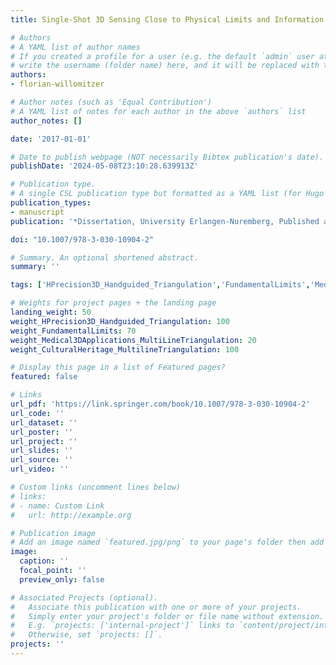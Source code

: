 ```yaml
---
title: Single-Shot 3D Sensing Close to Physical Limits and Information Limits

# Authors
# A YAML list of author names
# If you created a profile for a user (e.g. the default `admin` user at `content/authors/admin/`), 
# write the username (folder name) here, and it will be replaced with their full name and linked to their profile.
authors:
- florian-willomitzer

# Author notes (such as 'Equal Contribution')
# A YAML list of notes for each author in the above `authors` list
author_notes: []

date: '2017-01-01'

# Date to publish webpage (NOT necessarily Bibtex publication's date).
publishDate: '2024-05-08T23:10:28.639913Z'

# Publication type.
# A single CSL publication type but formatted as a YAML list (for Hugo requirements).
publication_types:
- manuscript
publication: '*Dissertation, University Erlangen-Nuremberg, Published as book in the series “Springer Theses” in 2019*'

doi: "10.1007/978-3-030-10904-2"

# Summary. An optional shortened abstract.
summary: ''

tags: ['HPrecision3D_Handguided_Triangulation','FundamentalLimits','Medical3DApplications_MultiLineTriangulation','CulturalHeritage_MultilineTriangulation']

# Weights for project pages + the landing page
landing_weight: 50
weight_HPrecision3D_Handguided_Triangulation: 100
weight_FundamentalLimits: 70
weight_Medical3DApplications_MultiLineTriangulation: 20
weight_CulturalHeritage_MultilineTriangulation: 100

# Display this page in a list of Featured pages?
featured: false

# Links
url_pdf: 'https://link.springer.com/book/10.1007/978-3-030-10904-2'
url_code: ''
url_dataset: ''
url_poster: ''
url_project: ''
url_slides: ''
url_source: ''
url_video: ''

# Custom links (uncomment lines below)
# links:
# - name: Custom Link
#   url: http://example.org

# Publication image
# Add an image named `featured.jpg/png` to your page's folder then add a caption below.
image:
  caption: ''
  focal_point: ''
  preview_only: false

# Associated Projects (optional).
#   Associate this publication with one or more of your projects.
#   Simply enter your project's folder or file name without extension.
#   E.g. `projects: ['internal-project']` links to `content/project/internal-project/index.md`.
#   Otherwise, set `projects: []`.
projects: ''
---
```

